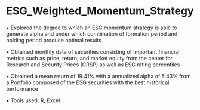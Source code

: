 # ESG_Weighted_Momentum_Strategy

• Explored the degree to which an ESG momentum strategy is able to generate alpha and under which combination of formation period and holding period produce optimal results

• Obtained monthly data of securities consisting of important financial metrics such as price, return, and market equity from the center for Research and Security Prices (CRSP) as well as ESG rating percentiles

• Obtained a mean return of 19.41% with a annualized alpha of 5.43% from a Portfolio composed of the ESG securities with the best historical performance

• Tools used: R, Excel
